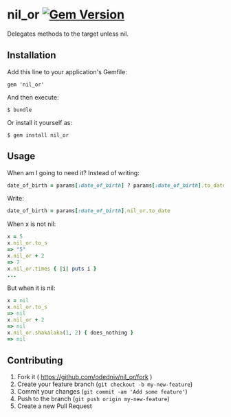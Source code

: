 # nil_or [![Gem Version](https://badge.fury.io/rb/nil_or.svg)](http://badge.fury.io/rb/nil_or)

Delegates methods to the target unless nil.

## Installation

Add this line to your application's Gemfile:

    gem 'nil_or'

And then execute:

    $ bundle

Or install it yourself as:

    $ gem install nil_or

## Usage

When am I going to need it? Instead of writing:

```ruby
date_of_birth = params[:date_of_birth] ? params[:date_of_birth].to_date : nil
```

Write:

```ruby
date_of_birth = params[:date_of_birth].nil_or.to_date
```

When x is not nil:

```ruby
x = 5
x.nil_or.to_s
=> "5"
x.nil_or + 2
=> 7
x.nil_or.times { |i| puts i }
...
```

But when it is nil:

```ruby
x = nil
x.nil_or.to_s
=> nil
x.nil_or + 2
=> nil
x.nil_or.shakalaka(1, 2) { does_nothing }
=> nil
```

## Contributing

1. Fork it ( https://github.com/odedniv/nil_or/fork )
2. Create your feature branch (`git checkout -b my-new-feature`)
3. Commit your changes (`git commit -am 'Add some feature'`)
4. Push to the branch (`git push origin my-new-feature`)
5. Create a new Pull Request
